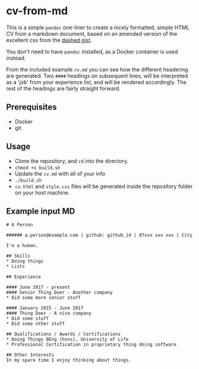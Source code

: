 # cv-from-md
This is a simple `pandoc` one-liner to create a nicely formatted, simple HTML CV from a markdown document, based on an amended version of the excellent css from the [dashed gist](https://gist.github.com/dashed/6714393).

You don't need to have `pandoc` installed, as a Docker container is used instead.

From the included example `cv.md` you can see how the different headering are generated. Two `####` headings on subsequent lines, will be interpreted as a 'job' from your experience list, and will be rendered accordingly. The rest of the headings are fairly straight forward.

## Prerequisites
* Docker
* git

## Usage
* Clone the repository, and `cd` into the directory.
* `chmod +x build.sh`
* Update the `cv.md` with all of your info
* `./build.sh`
* `cv.html` and `style.css` files will be generated inside the repository folder on your host machine.

## Example input MD

```
# A Person

###### a.person@example.com | github: github_id | 07xxx xxx xxx | City

I'm a human.

## Skills
* Doing things
* Lists

## Experience

#### June 2017 - present
#### Senior Thing Doer - Another company
* Did some more senior stuff

#### January 2015 - June 2017
#### Thing Doer - A nice company
* Did some stuff
* Did some other stuff

## Qualifications / Awards / Certifications
* Doing Things BEng (hons), University of Life
* Professional Certification in proprietary thing doing software

## Other Interests
In my spare time I enjoy thinking about things. 
```


